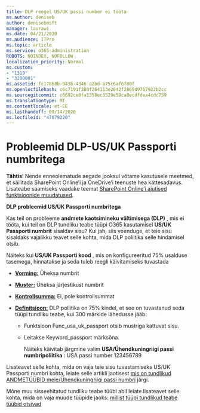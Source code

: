 ```yaml
---
title: DLP reegel US/UK passi number ei tööta
ms.author: deniseb
author: denisebmsft
manager: laurawi
ms.date: 04/21/2020
ms.audience: ITPro
ms.topic: article
ms.service: o365-administration
ROBOTS: NOINDEX, NOFOLLOW
localization_priority: Normal
ms.custom:
- "1319"
- "3200001"
ms.assetid: fc178b8b-943b-4346-a2bd-a75c6af6f80f
ms.openlocfilehash: c6c7191f380f264113e2042f2869d9767922b2cc
ms.sourcegitcommit: c6692ce0fa1358ec3529e59ca0ecdfdea4cdc759
ms.translationtype: MT
ms.contentlocale: et-EE
ms.lasthandoff: 09/14/2020
ms.locfileid: "47679220"
---
```

# <a name="problems-with-dlp---usuk-passport-numbers"></a>Probleemid DLP-US/UK Passporti numbritega

**Tähtis**! Nende enneolematude aegade jooksul võtame kasutusele meetmed, et säilitada SharePoint Online’i ja OneDrive’i teenuste hea kättesadavus. Lisateabe saamiseks vaadake teemat [SharePoint Online’i ajutised funktsioonide muudatused](https://aka.ms/ODSPAdjustments).

**DLP probleemid US/UK Passporti numbritega**

Kas teil on probleeme **andmete kaotsimineku vältimisega (DLP)** , mis ei tööta, kui teil on DLP tundliku teabe tüüpi O365 kasutamisel **US/UK Passporti numbrit** sisaldav sisu? Kui jah, siis veenduge, et teie sisu sisaldaks vajalikku teavet selle kohta, mida DLP poliitika selle hindamisel otsib.
  
Näiteks kui **US/UK Passporti kood** , mis on konfigureeritud 75% usalduse tasemega, hinnatakse ja seda tuleb reegli käivitamiseks tuvastada
  
- **[Vorming:](https://docs.microsoft.com/microsoft-365/compliance/sensitive-information-type-entity-definitions#format-77)** Üheksa numbrit

- **[Muster:](https://docs.microsoft.com/microsoft-365/compliance/sensitive-information-type-entity-definitions#pattern-77)** Üheksa järjestikust numbrit

- **[Kontrollsumma:](https://docs.microsoft.com/microsoft-365/compliance/sensitive-information-type-entity-definitions#checksum-76)** Ei, pole kontrollsummat

- **[Definitsioon:](https://docs.microsoft.com/microsoft-365/compliance/sensitive-information-type-entity-definitions#definition-77)** DLP poliitika on 75% kindel, et see on tuvastanud seda tüüpi tundliku teabe, kui 300 märkide lähedusse jääb:

  - Funktsioon Func_usa_uk_passport otsib mustriga kattuvat sisu.

  - Leitakse Keyword_passport märksõna.

    Näiteks käivitab järgmine valim **USA/Ühendkuningriigi passi numbripoliitika** : USA passi number 123456789

Lisateavet selle kohta, mida on vaja teie sisu tuvastamiseks US/UK Passporti numbri kohta, leiate selle artikli jaotisest [mis on tundlikud ANDMETÜÜBID meie/Ühendkuningriigi passi numbri](https://docs.microsoft.com/microsoft-365/compliance/sensitive-information-type-entity-definitions#us--uk-passport-number) järgi.
  
Mõne muu sisseehitatud tundliku teabe tüübi abil leiate lisateavet selle kohta, mida on vaja muude tüüpide jaoks: [millist tüüpi tundlikud teabe tüübid otsivad](https://docs.microsoft.com/microsoft-365/compliance/sensitive-information-type-entity-definitions)
  